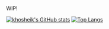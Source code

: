 WIP!

[![khosheik's GitHub stats](https://github-readme-stats.vercel.app/api?username=khosheik&theme=radical&show_icons=true&include_all_commits&count_private)](https://github.com/khosheik/github-readme-stats)
[![Top Langs](https://github-readme-stats.vercel.app/api/top-langs/?username=khosheik&theme=radical&show_icons=true&langs_count=10&layout=compact)](https://github.com/khosheik/github-readme-stats)

